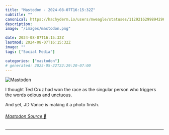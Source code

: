 ```yaml
---
title: "Mastodon - 2024-08-07T16:15:32Z"
subtitle: ""
canonical: https://hachyderm.io/users/mweagle/statuses/112921629989429681
description:
image: "/images/mastodon.png"

date: 2024-08-07T16:15:32Z
lastmod: 2024-08-07T16:15:32Z
image: ""
tags: ["Social Media"]

categories: ["mastodon"]
# generated: 2025-05-22T22:29:20-07:00
---
```

![Mastodon](/images/mastodon.png)

<p>I thought Ted Cruz had won the race as the singular person who triggers the words odious and unctuous.</p><p>And yet, JD Vance is making it a photo finish.</p>


###### [Mastodon Source 🐘](https://hachyderm.io/@mweagle/112921629989429681)

___
